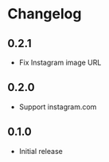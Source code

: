 # Changelog

## 0.2.1

- Fix Instagram image URL

## 0.2.0

- Support instagram.com

## 0.1.0

- Initial release
